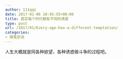 ```yaml
---
author: 111qqz
date: 2017-01-06 10:45:55+00:00
title: 其实每个时代都有不同的诱惑
type: post
url: /2017/01/Every-age-has-a-different-temptation/
categories:
- 随笔杂谈
---
```


人生大概就是同各种欲望，各种诱惑做斗争的过程吧。


